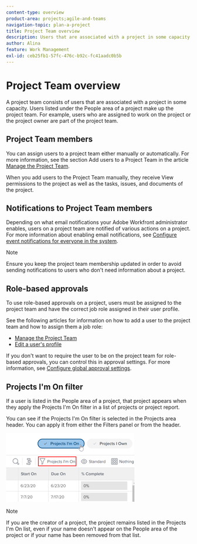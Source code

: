 ```yaml
---
content-type: overview
product-area: projects;agile-and-teams
navigation-topic: plan-a-project
title: Project Team overview
description: Users that are associated with a project in some capacity make up the project team. Users listed under the People area of a project are the users who make up the project team.
author: Alina
feature: Work Management
exl-id: ceb25fb1-57fc-476c-b92c-fc41aadc0b5b
---
```

# Project Team overview

 <!-- Audited: 6/2025 -->

A project team consists of users that are associated with a project in some capacity. Users listed under the People area of a project make up the project team. For example, users who are assigned to work on the project or the project owner are part of the project team. 

## Project Team members

You can assign users to a project team either manually or automatically. For more information, see the section Add users to a Project Team in the article [Manage the Project Team](../../../manage-work/projects/planning-a-project/manage-project-team.md).

When you add users to the Project Team manually, they receive View permissions to the project as well as the tasks, issues, and documents of the project. 

## Notifications to Project Team members

Depending on what email notifications your Adobe Workfront administrator enables, users on a project team are notified of various actions on a project. For more information about enabling email notifications, see [Configure event notifications for everyone in the system](../../../administration-and-setup/manage-workfront/emails/configure-event-notifications-for-everyone-in-the-system.md).

>[!NOTE]
>
>Ensure you keep the project team membership updated in order to avoid sending notifications to users who don't need information about a project.

## Role-based approvals

To use role-based approvals on a project, users must be assigned to the project team and have the correct job role assigned in their user profile.

See the following articles for information on how to add a user to the project team and how to assign them a job role:

* [Manage the Project Team](../../../manage-work/projects/planning-a-project/manage-project-team.md) 
* [Edit a user's profile](../../../administration-and-setup/add-users/create-and-manage-users/edit-a-users-profile.md)

If you don't want to require the user to be on the project team for role-based approvals, you can control this in approval settings. For more information, see [Configure global approval settings](../../../administration-and-setup/customize-workfront/configure-approval-milestone-processes/establish-approval-settings.md).

## Projects I'm On filter

If a user is listed in the People area of a project, that project appears when they apply the Projects I'm On filter in a list of projects or project report.

You can see if the Projects I'm On filter is selected in the Projects area header. You can apply it from either the Filters panel or from the header.

![](assets/nwe-project-list-buttons-350x187.png)

>[!NOTE]
>
>If you are the creator of a project, the project remains listed in the Projects I'm On list, even if your name doesn't appear on the People area of the project or if your name has been removed from that list.
